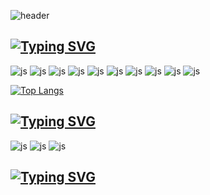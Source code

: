 ![header](https://capsule-render.vercel.app/api?type=venom&color=100:a82da8&height=300&section=header&text=hi%it's%me&fontSize=50&fontColor=ffffff&animation=twinkling&stroke=F5A9F2&strokeWidth=1)



<a href="https://git.io/typing-svg"><img src="https://readme-typing-svg.demolab.com?font=Fira+Code&pause=1000&color=F5A9F2&width=435&lines=🖥️I'm currently learing" alt="Typing SVG" /></a>
---
![js](https://img.shields.io/badge/Python-14354C?style=for-the-badge&logo=python&logoColor=white)
![js](https://img.shields.io/badge/HTML-239120?style=for-the-badge&logo=html5&logoColor=white)
![js](https://img.shields.io/badge/Bootstrap-563D7C?style=for-the-badge&logo=bootstrap&logoColor=white)
![js](https://img.shields.io/badge/Flask-000000?style=for-the-badge&logo=flask&logoColor=white)
![js](https://img.shields.io/badge/MySQL-00000F?style=for-the-badge&logo=mysql&logoColor=white)
![js](https://img.shields.io/badge/SQLite-07405E?style=for-the-badge&logo=sqlite&logoColor=white)
![js](https://img.shields.io/badge/Amazon_AWS-FF9900?style=for-the-badge&logo=amazonaws&logoColor=white)
![js](https://img.shields.io/badge/CSS-239120?&style=for-the-badge&logo=css3&logoColor=white)
![js](https://img.shields.io/badge/JavaScript-F7DF1E?style=for-the-badge&logo=JavaScript&logoColor=white)
![js](https://img.shields.io/badge/figma-000000?style=for-the-badge&logo=figma&logoColor=#F24E1E)

[![Top Langs](https://github-readme-stats.vercel.app/api/top-langs/?username=yejinkyo)](https://github.com/anuraghazra/github-readme-stats)

<a href="https://git.io/typing-svg"><img src="https://readme-typing-svg.demolab.com?font=Fira+Code&pause=1000&color=F5A9F2&width=435&lines=😄I'm+interested+in..." alt="Typing SVG" /></a> 
---

![js](https://img.shields.io/badge/NETFLIX-000000?style=for-the-badge&logo=NETFLIX&logoColor=#E50914)
![js](https://img.shields.io/badge/googleanalytics-FFB71B?style=for-the-badge&logo=googleanalytics&logoColor=#E37400)
![js](https://img.shields.io/badge/applemusic-BA0C2F?style=for-the-badge&logo=applemusic&logoColor=#FA243C)


<a href="https://git.io/typing-svg"><img src="https://readme-typing-svg.demolab.com?font=Fira+Code&pause=1000&color=F5A9F2&width=435&lines=☁️Future+Plans" alt="Typing SVG" /></a>
---

